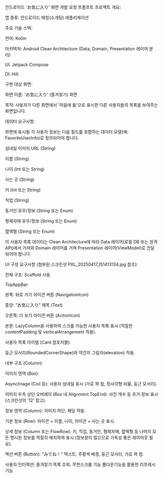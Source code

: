 안드로이드 'お気に入り' 화면 개발 요청 프롬프트
프로젝트 개요:

앱 종류: 안드로이드 매칭(소개팅) 애플리케이션

주요 기술 스택:

언어: Kotlin

아키텍처: Android Clean Architecture (Data, Domain, Presentation 레이어 분리)

UI: Jetpack Compose

DI: Hilt

구현 대상 화면:

화면 이름: 'お気に入り' (즐겨찾기) 화면

목적: 사용자가 다른 화면에서 '마음에 듦'으로 표시한 다른 사용자들의 목록을 보여주는 화면입니다.

데이터 요구사항:

화면에 표시될 각 사용자 정보는 다음 필드를 포함하는 데이터 모델(예: FavoriteUserInfo)로 정의되어야 합니다.

섬네일 이미지 URL (String)

이름 (String)

나이 (Int 또는 String)

사는 곳 (String)

키 (Int 또는 String)

직업 (String)

동거인 유무/정보 (String 또는 Enum)

형제자매 유무/정보 (String 또는 Enum)

혈액형 (String 또는 Enum)

이 사용자 목록 데이터는 Clean Architecture에 따라 Data 레이어(로컬 DB 또는 원격 API)에서 가져와 Domain 레이어를 거쳐 Presentation 레이어(ViewModel)로 전달되어야 합니다.

UI 구성 요구사항 (첨부된 스크린샷 PXL_20250417_151413134.jpg 참조):

전체 구조: Scaffold 사용

TopAppBar:

왼쪽: 뒤로 가기 아이콘 버튼 (NavigationIcon)

중앙: "お気に入り" 제목 (Text)

오른쪽: 더 보기 아이콘 버튼 (ActionIcon)

본문: LazyColumn을 사용하여 스크롤 가능한 사용자 목록 표시 (적절한 contentPadding 및 verticalArrangement 적용).

사용자 목록 아이템 (Card 컴포저블):

둥근 모서리(RoundedCornerShape)와 약간의 그림자(elevation) 적용.

내부 구조 (Column):

이미지 영역 (Box):

AsyncImage (Coil 등): 사용자 섬네일 표시 (가로 꽉 참, 정사각형 비율, 둥근 모서리).

이미지 우측 상단 오버레이 (Box 내 Alignment.TopEnd): 사진 개수 등 추가 정보 표시 (스크린샷의 '12' 참고).

정보 영역 (Column): 이미지 하단, 패딩 적용.

기본 정보 (Row): 아이콘 + 이름, 나이, 아이콘 + 사는 곳 표시.

상세 정보 (Column 또는 FlowRow): 키, 직업, 동거인, 형제자매, 혈액형 등 나머지 모든 명시된 정보를 적절히 배치하여 표시 (정보량이 많으므로 가독성 좋은 레이아웃 필요).

액션 버튼 (Button): "みてね！" 텍스트, 주황색 배경, 둥근 모서리, 가로 꽉 참.

사용자 인터랙션:
즐겨찾기 목록 조회.
무한스크롤 기능 
풀다운기능을 활용한 리프레시 기능